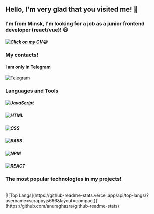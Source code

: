 ## Hello, I'm very glad that you visited me! 👋
### I'm from Minsk, I'm looking for a job as a junior frontend developer (react/vue)! 😄 


##### [![Click on my CV](https://ibb.co/7gcbZhp)](https://rabota.by/):grinning:

### My contacts!
#### I am only in Telegram
[![Telegram](https://img.shields.io/badge/-Telegram-090909?style=flat-square&logo=Telegram&LogoColor=27A0D9)](https://t.me/scrappyzzz)

### Languages and Tools
##### ![JavaScript](https://img.shields.io/badge/-JavaScript-090909?style=flat-square&logo=JavaScript&LogoColor=47C5FB)
##### ![HTML](https://img.shields.io/badge/-HTML5-090909?style=flat-square&logo=HTML5&LogoColor=47C5FB)
##### ![CSS](https://img.shields.io/badge/-CSS3-090909?style=flat-square&logo=CSS3&LogoColor=47C5FB)
##### ![SASS](https://img.shields.io/badge/-SASS-090909?style=flat-square&logo=SASS&LogoColor=47C5FB)
##### ![NPM](https://img.shields.io/badge/-NPM-090909?style=flat-square&logo=NPM&LogoColor=47C5FB)
##### ![REACT](https://img.shields.io/badge/-REACT-090909?style=flat-square&logo=REACT&LogoColor=47C5FB)

### The most popular technologies in my projects!
</br>
[![Top Langs](https://github-readme-stats.vercel.app/api/top-langs/?username=scrappyjs666&layout=compact)](https://github.com/anuraghazra/github-readme-stats)

<!--
**scrappyjs666/scrappyjs666** is a ✨ _special_ ✨ repository because its `README.md` (this file) appears on your GitHub profile.




